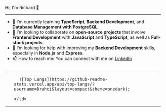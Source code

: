 Hi, I'm Richard 👋
<hr>

- 🌱 I’m currently learning **TypeScript**, **Backend Development**, and **Database Management with PostgreSQL**.
- 👯 I’m looking to collaborate on **open-source projects** that involve **Frontend Development** with **JavaScript** and **TypeScript**, as well as **Full-stack projects**.
- 🤔 I’m looking for help with improving my **Backend Development** skills, especially in **Node.js** and **Express**.
- 📫 How to reach me: You can connect with me on [LinkedIn](https://www.linkedin.com/in/richard-ricciardi-oliveira-biondo-3018bb20b)

##
##

<table>
  <tr>
    <td>
      &nbsp;
    </td>
    <td>
      
      ![Top Langs](https://github-readme-stats.vercel.app/api/top-langs/?username=Drahci&layout=compact&theme=onedark);
      
    </td>
  </tr>
</table>
